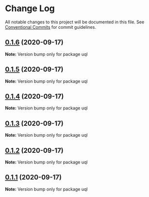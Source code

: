 # Change Log

All notable changes to this project will be documented in this file.
See [Conventional Commits](https://conventionalcommits.org) for commit guidelines.

## [0.1.6](https://github.com/impensables/uql/compare/v0.1.5...v0.1.6) (2020-09-17)

**Note:** Version bump only for package uql





## [0.1.5](https://github.com/impensables/uql/compare/v0.1.4...v0.1.5) (2020-09-17)

**Note:** Version bump only for package uql





## [0.1.4](https://github.com/impensables/uql/compare/v0.1.3...v0.1.4) (2020-09-17)

**Note:** Version bump only for package uql





## [0.1.3](https://github.com/impensables/uql/compare/v0.1.2...v0.1.3) (2020-09-17)

**Note:** Version bump only for package uql





## [0.1.2](https://github.com/impensables/uql/compare/v0.1.4...v0.1.2) (2020-09-17)

**Note:** Version bump only for package uql





## [0.1.1](https://github.com/impensables/uql/compare/v0.1.4...v0.1.1) (2020-09-17)

**Note:** Version bump only for package uql
